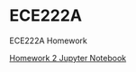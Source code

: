 # ECE222A
ECE222A Homework

[Homework 2 Jupyter Notebook](https://zhaoxin-hu.github.io/ECE222A/ECE222A%20HW2%20Jupyter%20Notebook.html)
